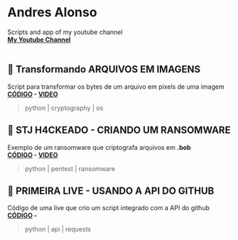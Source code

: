 # Andres Alonso
Scripts and app of my youtube channel  
[**My Youtube Channel**](https://youtube.com/AndresAlonsoCanal)  
<br>

## 📄 Transformando ARQUIVOS EM IMAGENS
Script para transformar os bytes de um arquivo em pixels de uma imagem  
**[CÓDIGO](/RGB-Crypto/) - [VIDEO](https://www.youtube.com/watch?v=Vb2g05Kv_5A)**
> python | cryptography | os

 
## 📄 STJ H4CKEADO - CRIANDO UM RANSOMWARE  
Exemplo de um ransomware que criptografa arquivos em **.bob**  
**[CÓDIGO](/BOB-Ransomware/) - [VIDEO](https://www.youtube.com/watch?v=ELas5noeXiU)**
> python | pentest | ransomware


## 📄 PRIMEIRA LIVE - USANDO A API DO GITHUB
Código de uma live que crio um script integrado com a API do github  
**[CÓDIGO](/API-Github/) - <!--[VIDEO](https://www.youtube.com/watch?v=ELas5noeXiU)-->**
> python | api | requests
